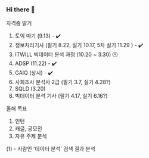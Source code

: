 ### Hi there 👋
자격증 딸거
1. 토익 따기 (9.13) - :heavy_check_mark:
2. 정보처리기사 (필기 8.22, 실기 10.17, 5차 실기 11.29 ) - :heavy_check_mark:
3. ITWILL 빅데이터 분석 과정 (10.20 ~ 3.30) :clock4:
4. ADSP (11.22) - :heavy_check_mark:
5. GAIQ (상시) - :heavy_check_mark:
6. 사회조사 분석사 2급 (필기 3.7, 실기 4.28?)
7. SQLD (3.20)
8. 빅데이터 분석 기사 (필기 4.17, 실기 6.16?)

올해 목표
1. 인턴
2. 캐글, 공모전
3. 자유 주제 분석

(1) - 사람인 '데이터 분석' 검색 결과 분석

<!--
**UknowYunmo/UknowYunmo** is a ✨ _special_ ✨ repository because its `README.md` (this file) appears on your GitHub profile.

Here are some ideas to get you started:

- 🔭 I’m currently working on ...
- 🌱 I’m currently learning ...
- 👯 I’m looking to collaborate on ...
- 🤔 I’m looking for help with ...
- 💬 Ask me about ...
- 📫 How to reach me: ...
- 😄 Pronouns: ...
- ⚡ Fun fact: ...
-->
